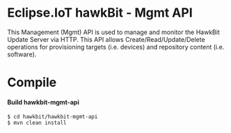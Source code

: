 # Eclipse.IoT hawkBit - Mgmt API 

This Management (Mgmt) API is used to manage and monitor the HawkBit Update Server via HTTP. This API allows Create/Read/Update/Delete operations for provisioning targets (i.e. devices) and repository content (i.e. software).


# Compile

#### Build hawkbit-mgmt-api

```
$ cd hawkbit/hawkbit-mgmt-api
$ mvn clean install
```

